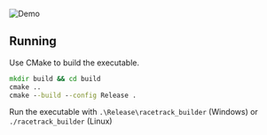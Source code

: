 ![Demo](demo.gif)

## Running
Use CMake to build the executable.

```cmd
mkdir build && cd build
cmake ..
cmake --build --config Release .
```
Run the executable with `.\Release\racetrack_builder` (Windows) or `./racetrack_builder` (Linux)